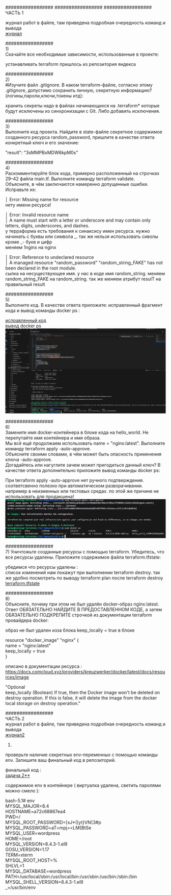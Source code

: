 
#################   #################   #################   
ЧАСТЬ 1

журнал работ в файле, там приведена подробная очередность команд и вывода  
[журнал](/res/домашнее1.txt)  
  
#################   
1)  
Скачайте все необходимые зависимости, использованные в проекте:    
    
устанавливать terraform пришлось из репозитория яндекса  
  
#################  
2)  
#Изучите файл .gitignore. В каком terraform-файле, согласно этому .gitignore, допустимо сохранить личную, секретную информацию?(логины,пароли,ключи,токены итд):  
  
хранить секреты надо в файлах начинающихся на .terraform* которые будут исключены из синхронизации с Git. Либо добавить исключения.  
  
#################  
3)  
Выполните код проекта. Найдите в state-файле секретное содержимое созданного ресурса random_password, пришлите в качестве ответа конкретный ключ и его значение:  
  
"result": "3sMMPBxMDW6kpM0s"  
  
#################    
4)  
Раскомментируйте блок кода, примерно расположенный на строчках 29–42 файла main.tf. Выполните команду terraform validate.  
Объясните, в чём заключаются намеренно допущенные ошибки. Исправьте их:  
  
│ Error: Missing name for resource  
нету имени ресурса!  
  
  
│ Error: Invalid resource name  
│ A name must start with a letter or underscore and may contain only letters, digits, underscores, and dashes.  
у терраформа есть требования к синаксису имен ресурса. нужно начинать с буквы или символа _. так же нельзя использовать сиволы кроме _- букв и цифр  
меняем 1nginx на nginx  
  
│ Error: Reference to undeclared resource  
│ A managed resource "random_password" "random_string_FAKE" has not been declared in the root module.  
сылка на несуществующее имя. у нас в коде имя random_string. меняем random_string_FAKE на random_string. так же меняем атрибут resulT на правильный result  
  
#################  
5)  
Выполните код. В качестве ответа приложите: исправленный фрагмент кода и вывод команды docker ps :  
  
[исправленный код](/res/исправленный_код.txt)  
вывод docker ps  
![docker ps](/res/dockerps.png)  
  
#################  
6)  
Замените имя docker-контейнера в блоке кода на hello_world. Не перепутайте имя контейнера и имя образа.  
 Мы всё ещё продолжаем использовать name = "nginx:latest". Выполните команду terraform apply -auto-approve.  
 Объясните своими словами, в чём может быть опасность применения ключа -auto-approve.   
 Догадайтесь или нагуглите зачем может пригодиться данный ключ? В качестве ответа дополнительно приложите вывод команды docker ps:  
  
При terraform apply -auto-approve нет ручного подтверждения. соответсвенно полезно при автоматическом разворачивании. например в неизменных или тестовых средах. по этой же причине не использовать для продакшена!  
![docker ps](/res/dockerps_2.png)  

#################  
7) 
Уничтожьте созданные ресурсы с помощью terraform. Убедитесь, что все ресурсы удалены. Приложите содержимое файла terraform.tfstate:  
  
убедимся что ресурсы удалены :  
список изменений нам покажут при выполнении terraform destroy. так же удобно посмотреть по выводу terraform plan после terraform destroy  
[terraform.tfstate](/res/after_destroy.terraform.tfstate)  
  
#################  
8)  
Объясните, почему при этом не был удалён docker-образ nginx:latest.  
 Ответ ОБЯЗАТЕЛЬНО НАЙДИТЕ В ПРЕДОСТАВЛЕННОМ КОДЕ, а затем ОБЯЗАТЕЛЬНО ПОДКРЕПИТЕ строчкой из документации terraform провайдера docker:  
  
образ не был удален изза блока keep_locally = true в блоке   
  
resource "docker_image" "nginx" {  
  name         = "nginx:latest"  
  keep_locally = true  
}  
  
описано в документации ресурса :  
https://docs.comcloud.xyz/providers/kreuzwerker/docker/latest/docs/resources/image  
  
"Optional  
keep_locally (Boolean) If true, then the Docker image won't be deleted on destroy operation. If this is false, it will delete the image from the docker local storage on destroy operation."  


#################   
ЧАСТЬ 2  
журнал работ в файле, там приведена подробная очередность команд и вывода  
[журнал2](/res/домашнее2.txt) 
  
1)  
проверьте наличие секретных env-переменных с помощью команды env. Запишите ваш финальный код в репозиторий.
  
финальный код :  
[задача 2**](/res/main.tf(2)) 

содержимое env в контейнере ( виртуалка удалена, светить паролями можно смело ):
  
bash-5.1# env  
MYSQL_MAJOR=8.4  
HOSTNAME=a72c68867ea4  
PWD=/  
MYSQL_ROOT_PASSWORD=[xJ*([yt}VN{3#p  
MYSQL_PASSWORD=aT=mpj=<LM{BtSe  
MYSQL_USER=wordpress  
HOME=/root  
MYSQL_VERSION=8.4.3-1.el9  
GOSU_VERSION=1.17  
TERM=xterm  
MYSQL_ROOT_HOST=%  
SHLVL=1  
MYSQL_DATABASE=wordpress  
PATH=/usr/local/sbin:/usr/local/bin:/usr/sbin:/usr/bin:/sbin:/bin  
MYSQL_SHELL_VERSION=8.4.3-1.el9  
_=/usr/bin/env  



